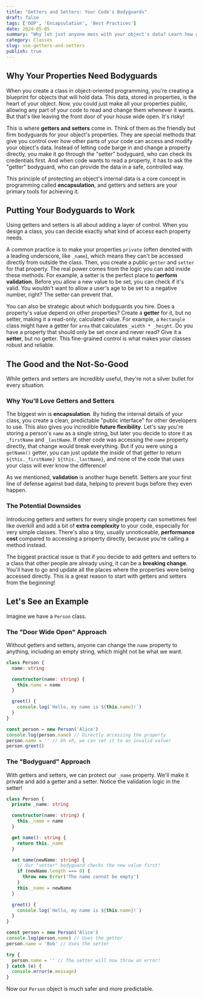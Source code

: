 ```yaml
---
title: "Getters and Setters: Your Code's Bodyguards"
draft: false
tags: ['OOP', 'Encapsulation', 'Best Practices']
date: 2024-05-05
summary: "Why let just anyone mess with your object's data? Learn how getters and setters act like bodyguards for your properties, keeping your code safe, flexible, and bug-free."
category: Classes
slug: use-getters-and-setters
publish: true
---
```


## Why Your Properties Need Bodyguards

When you create a class in object-oriented programming, you're creating a blueprint for objects that will hold data. This data, stored in properties, is the heart of your object. Now, you could just make all your properties public, allowing any part of your code to read and change them whenever it wants. But that's like leaving the front door of your house wide open. It's risky!

This is where **getters and setters** come in. Think of them as the friendly but firm bodyguards for your object's properties. They are special methods that give you control over how other parts of your code can access and modify your object's data. Instead of letting code barge in and change a property directly, you make it go through the "setter" bodyguard, who can check its credentials first. And when code wants to read a property, it has to ask the "getter" bodyguard, who can provide the data in a safe, controlled way.

This principle of protecting an object's internal data is a core concept in programming called **encapsulation**, and getters and setters are your primary tools for achieving it.

## Putting Your Bodyguards to Work

Using getters and setters is all about adding a layer of control. When you design a class, you can decide exactly what kind of access each property needs.

A common practice is to make your properties `private` (often denoted with a leading underscore, like `_name`), which means they can't be accessed directly from outside the class. Then, you create a public `getter` and `setter` for that property. The real power comes from the logic you can add inside these methods. For example, a setter is the perfect place to **perform validation**. Before you allow a new value to be set, you can check if it's valid. You wouldn't want to allow a user's age to be set to a negative number, right? The setter can prevent that.

You can also be strategic about which bodyguards you hire. Does a property's value depend on other properties? Create a **getter** for it, but no setter, making it a read-only, calculated value. For example, a `Rectangle` class might have a getter for `area` that calculates `_width * _height`. Do you have a property that should only be set once and never read? Give it a **setter**, but no getter. This fine-grained control is what makes your classes robust and reliable.

## The Good and the Not-So-Good

While getters and setters are incredibly useful, they're not a silver bullet for every situation.

### Why You'll Love Getters and Setters

The biggest win is **encapsulation**. By hiding the internal details of your class, you create a clean, predictable "public interface" for other developers to use. This also gives you incredible **future flexibility**. Let's say you're storing a person's `name` as a single string, but later you decide to store it as `_firstName` and `_lastName`. If other code was accessing the `name` property directly, that change would break everything. But if you were using a `getName()` getter, you can just update the _inside_ of that getter to return `${this._firstName} ${this._lastName}`, and none of the code that _uses_ your class will ever know the difference!

As we mentioned, **validation** is another huge benefit. Setters are your first line of defense against bad data, helping to prevent bugs before they even happen.

### The Potential Downsides

Introducing getters and setters for every single property can sometimes feel like overkill and add a bit of **extra complexity** to your code, especially for very simple classes. There's also a tiny, usually unnoticeable, **performance cost** compared to accessing a property directly, because you're calling a method instead.

The biggest practical issue is that if you decide to add getters and setters to a class that other people are already using, it can be a **breaking change**. You'll have to go and update all the places where the properties were being accessed directly. This is a great reason to start with getters and setters from the beginning!

## Let's See an Example

Imagine we have a `Person` class.

### The "Door Wide Open" Approach

Without getters and setters, anyone can change the `name` property to anything, including an empty string, which might not be what we want.

```typescript
class Person {
  name: string

  constructor(name: string) {
    this.name = name
  }

  greet() {
    console.log(`Hello, my name is ${this.name}!`)
  }
}

const person = new Person('Alice')
console.log(person.name) // Directly accessing the property
person.name = '' // Uh oh, we can set it to an invalid value!
person.greet()
```

### The "Bodyguard" Approach

With getters and setters, we can protect our `_name` property. We'll make it private and add a getter and a setter. Notice the validation logic in the setter!

```typescript
class Person {
  private _name: string

  constructor(name: string) {
    this._name = name
  }

  get name(): string {
    return this._name
  }

  set name(newName: string) {
    // Our "setter" bodyguard checks the new value first!
    if (newName.length === 0) {
      throw new Error('The name cannot be empty')
    }
    this._name = newName
  }

  greet() {
    console.log(`Hello, my name is ${this.name}!`)
  }
}

const person = new Person('Alice')
console.log(person.name) // Uses the getter
person.name = 'Bob' // Uses the setter

try {
  person.name = '' // The setter will now throw an error!
} catch (e) {
  console.error(e.message)
}
```

Now our `Person` object is much safer and more predictable.
